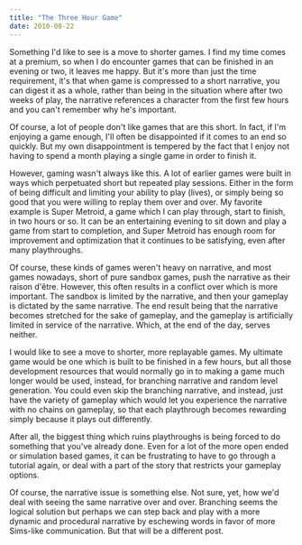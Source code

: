 ```yaml
---
title: "The Three Hour Game"
date: 2010-08-22
---
```

Something I'd like to see is a move to shorter games. I find my time comes at a premium, so when I do encounter games that can be finished in an evening or two, it leaves me happy. But it's more than just the time requirement, it's that when game is compressed to a short narrative, you can digest it as a whole, rather than being in the situation where after two weeks of play, the narrative references a character from the first few hours and you can't remember why he's important.

Of course, a lot of people don't like games that are this short. In fact, if I'm enjoying a game enough, I'll often be disappointed if it comes to an end so quickly. But my own disappointment is tempered by the fact that I enjoy not having to spend a month playing a single game in order to finish it.

However, gaming wasn't always like this. A lot of earlier games were built in ways which perpetuated short but repeated play sessions. Either in the form of being difficult and limiting your ability to play (lives), or simply being so good that you were willing to replay them over and over. My favorite example is Super Metroid, a game which I can play through, start to finish, in two hours or so. It can be an entertaining evening to sit down and play a game from start to completion, and Super Metroid has enough room for improvement and optimization that it continues to be satisfying, even after many playthroughs.

Of course, these kinds of games weren't heavy on narrative, and most games nowadays, short of pure sandbox games, push the narrative as their raison d'être. However, this often results in a conflict over which is more important. The sandbox is limited by the narrative, and then your gameplay is dictated by the same narrative. The end result being that the narrative becomes stretched for the sake of gameplay, and the gameplay is artificially limited in service of the narrative. Which, at the end of the day, serves neither.

I would like to see a move to shorter, more replayable games. My ultimate game would be one which is built to be finished in a few hours, but all those development resources that would normally go in to making a game much longer would be used, instead, for branching narrative and random level generation. You could even skip the branching narrative, and instead, just have the variety of gameplay which would let you experience the narrative with no chains on gameplay, so that each playthrough becomes rewarding simply because it plays out differently.

After all, the biggest thing which ruins playthroughs is being forced to do something that you've already done. Even for a lot of the more open ended or simulation based games, it can be frustrating to have to go through a tutorial again, or deal with a part of the story that restricts your gameplay options.

Of course, the narrative issue is something else. Not sure, yet, how we'd deal with seeing the same narrative over and over. Branching seems the logical solution but perhaps we can step back and play with a more dynamic and procedural narrative by eschewing words in favor of more Sims-like communication. But that will be a different post.
